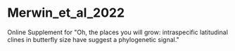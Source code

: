 # Merwin_et_al_2022
Online Supplement for "Oh, the places you will grow: intraspecific latitudinal clines in butterfly size have suggest a phylogenetic signal."
